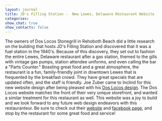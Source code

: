 ```yaml
---
layout: journal
title: JD's Filling Station -  New Lewes, Delaware Restaurant Website
categories: 
show_chat: true
show_contacts: false
---
```


The owners of Dos Locos Stonegrill in Rehoboth Beach did a little research on the building that hosts JD&#39;s Filling Station and discovered that it was a fuel station in the 1940&#39;s. Because of this discovery, they set out to fashion the entire Lewes, Delaware restaurant after a gas station, themed to the gills with vintage gas pumps, station attendee uniforms, and even calling the bar a &quot;Parts Counter.&quot; Boasting great food and a great atmosphere, the restaurant is a fun, family-friendly joint in downtown Lewes that is frequented by the breakfast crowd. They have great specials that are updated often, and the staff is friendly. Joe Zuber came to Inclind for this new website design after being pleased with his <a href="/our-work/dos-locos/detail.htm" title="Dos Locos Restaurant - Rehoboth Beach, Delaware Website Design">Dos Locos design</a>. The Dos Locos website matches the front of their very unique storefront, and wanted a similar treatment for this restaurant as well. This website was a joy to build and we look forward to any future web design endeavors with this restauranteur. Be sure to check out their <a href="http://www.jdsfillingstation.com" title="Lewes, Delaware Restaurant - JD's Filling Station">website</a> and <a href="http://www.facebook.com/pages/Lewes-DE/JDs-Filling-Station/10150097735800554?ref=search&amp;sid=25KQcYp7pUUHtFXrxGkzPA.3693817637..1" title="JD's Filling Station Facebook Page">facebook page</a>, and stop by the restaurant for some great food and service!